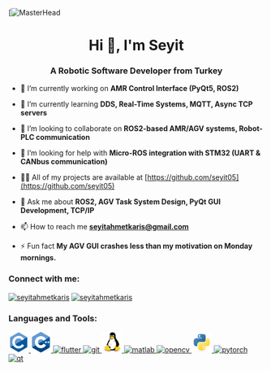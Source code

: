 [![MasterHead](https://images-ctf.baslerweb.com/dg51pdwahxgw/4FTBqSFoeYlUIcBf3CLVfH/2a6d70cac1f021b08f0798dc4d2b5bc8/software-robotics-02.webp)
<h1 align="center">Hi 👋, I'm Seyit</h1>
<h3 align="center">A Robotic Software Developer from Turkey</h3>

- 🔭 I’m currently working on **AMR Control Interface (PyQt5, ROS2)**

- 🌱 I’m currently learning **DDS, Real-Time Systems, MQTT, Async TCP servers**

- 👯 I’m looking to collaborate on **ROS2-based AMR/AGV systems, Robot-PLC communication**

- 🤝 I’m looking for help with **Micro-ROS integration with STM32 (UART & CANbus communication)**

- 👨‍💻 All of my projects are available at [https://github.com/seyit05](https://github.com/seyit05)

- 💬 Ask me about **ROS2, AGV Task System Design, PyQt GUI Development, TCP/IP**

- 📫 How to reach me **seyitahmetkaris@gmail.com**

- ⚡ Fun fact **My AGV GUI crashes less than my motivation on Monday mornings.**

<h3 align="left">Connect with me:</h3>
<p align="left">
<a href="https://linkedin.com/in/seyi̇tahmetkari̇s" target="blank"><img align="center" src="https://raw.githubusercontent.com/rahuldkjain/github-profile-readme-generator/master/src/images/icons/Social/linked-in-alt.svg" alt="seyi̇tahmetkari̇s" height="30" width="40" /></a>
<a href="https://instagram.com/seyi̇tahmetkari̇s" target="blank"><img align="center" src="https://raw.githubusercontent.com/rahuldkjain/github-profile-readme-generator/master/src/images/icons/Social/instagram.svg" alt="seyi̇tahmetkari̇s" height="30" width="40" /></a>
</p>

<h3 align="left">Languages and Tools:</h3>
<p align="left"> <a href="https://www.cprogramming.com/" target="_blank" rel="noreferrer"> <img src="https://raw.githubusercontent.com/devicons/devicon/master/icons/c/c-original.svg" alt="c" width="40" height="40"/> </a> <a href="https://www.w3schools.com/cpp/" target="_blank" rel="noreferrer"> <img src="https://raw.githubusercontent.com/devicons/devicon/master/icons/cplusplus/cplusplus-original.svg" alt="cplusplus" width="40" height="40"/> </a> <a href="https://flutter.dev" target="_blank" rel="noreferrer"> <img src="https://www.vectorlogo.zone/logos/flutterio/flutterio-icon.svg" alt="flutter" width="40" height="40"/> </a> <a href="https://git-scm.com/" target="_blank" rel="noreferrer"> <img src="https://www.vectorlogo.zone/logos/git-scm/git-scm-icon.svg" alt="git" width="40" height="40"/> </a> <a href="https://www.linux.org/" target="_blank" rel="noreferrer"> <img src="https://raw.githubusercontent.com/devicons/devicon/master/icons/linux/linux-original.svg" alt="linux" width="40" height="40"/> </a> <a href="https://www.mathworks.com/" target="_blank" rel="noreferrer"> <img src="https://upload.wikimedia.org/wikipedia/commons/2/21/Matlab_Logo.png" alt="matlab" width="40" height="40"/> </a> <a href="https://opencv.org/" target="_blank" rel="noreferrer"> <img src="https://www.vectorlogo.zone/logos/opencv/opencv-icon.svg" alt="opencv" width="40" height="40"/> </a> <a href="https://www.python.org" target="_blank" rel="noreferrer"> <img src="https://raw.githubusercontent.com/devicons/devicon/master/icons/python/python-original.svg" alt="python" width="40" height="40"/> </a> <a href="https://pytorch.org/" target="_blank" rel="noreferrer"> <img src="https://www.vectorlogo.zone/logos/pytorch/pytorch-icon.svg" alt="pytorch" width="40" height="40"/> </a> <a href="https://www.qt.io/" target="_blank" rel="noreferrer"> <img src="https://upload.wikimedia.org/wikipedia/commons/0/0b/Qt_logo_2016.svg" alt="qt" width="40" height="40"/> </a> </p>

